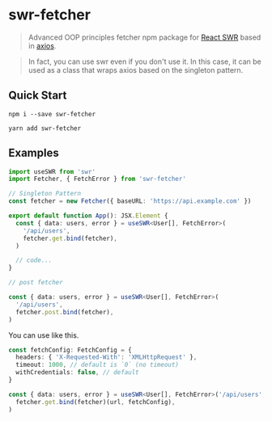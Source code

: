 # swr-fetcher

> Advanced OOP principles fetcher npm package for [React SWR](https://github.com/vercel/swr) based in [axios](https://github.com/axios/axios).

> In fact, you can use swr even if you don't use it. In this case, it can be used as a class that wraps axios based on the singleton pattern.

## Quick Start

```shell
npm i --save swr-fetcher
```

```shell
yarn add swr-fetcher
```

## Examples

```typescript
import useSWR from 'swr'
import Fetcher, { FetchError } from 'swr-fetcher'

// Singleton Pattern
const fetcher = new Fetcher({ baseURL: 'https://api.example.com' })

export default function App(): JSX.Element {
  const { data: users, error } = useSWR<User[], FetchError>(
    '/api/users',
    fetcher.get.bind(fetcher),
  )

  // code...
}
```

```typescript
// post fetcher

const { data: users, error } = useSWR<User[], FetchError>(
  '/api/users',
  fetcher.post.bind(fetcher),
)
```

You can use like this.

```typescript
const fetchConfig: FetchConfig = {
  headers: { 'X-Requested-With': 'XMLHttpRequest' },
  timeout: 1000, // default is `0` (no timeout)
  withCredentials: false, // default
}

const { data: users, error } = useSWR<User[], FetchError>('/api/users', (url) =>
  fetcher.get.bind(fetcher)(url, fetchConfig),
)
```

